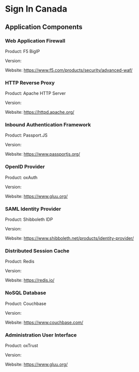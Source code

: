 # Sign In Canada
## Application Components

### Web Application Firewall

Product: F5 BigIP

Version:

Website: https://www.f5.com/products/security/advanced-waf/

### HTTP Reverse Proxy

Product: Apache HTTP Server

Version:

Website: https://httpd.apache.org/

### Inbound Authentication Framework

Product: Passport.JS

Version:

Website: https://www.passportjs.org/

### OpenID Provider

Product: oxAuth

Version:

Website: https://www.gluu.org/

### SAML Identity Provider

Product: Shibboleth IDP

Version:

Website: https://www.shibboleth.net/products/identity-provider/

### Distributed Session Cache

Product: Redis

Version:

Website: https://redis.io/

### NoSQL Database

Product: Couchbase

Version:

Website: https://www.couchbase.com/

### Administration User Interface

Product: oxTrust

Version:

Website: https://www.gluu.org/

